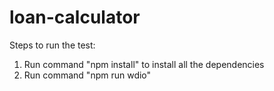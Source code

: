 # loan-calculator

Steps to run the test:

1. Run command "npm install" to install all the dependencies
2. Run command "npm run wdio"
